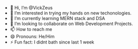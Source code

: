 - 👋 Hi, I’m @VickZeus
- 👀 I’m interested in trying my hands on new techonologies.
- 🌱 I’m currently learning MERN stack and DSA
- 💞️ I’m looking to collaborate on Web Development Projects.
- 📫 How to reach me 
- 😄 Pronouns: He/Him
- ⚡ Fun fact: I didnt bath since last 1 week
  

<!---
VickZeus/VickZeus is a ✨ special ✨ repository because its `README.md` (this file) appears on your GitHub profile.
You can click the Preview link to take a look at your changes.
--->
